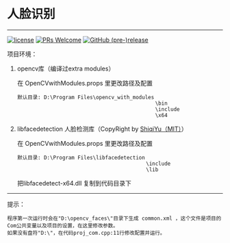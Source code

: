 # 人脸识别

---

[![license](https://img.shields.io/github/license/go88/face-recognition.svg?style=for-the-badge)](https://choosealicense.com/licenses/mit/)
[![PRs Welcome](https://img.shields.io/badge/PRs-welcome-brightgreen.svg?style=for-the-badge)](https://github.com/go88/face-recognition/pulls)
[![GitHub (pre-)release](https://img.shields.io/github/release/go88/face-recognition/all.svg?style=for-the-badge)](https://github.com/go88/face-recognition/releases)

项目环境：

1. opencv库（编译过extra modules）

    在 OpenCVwithModules.props 里更改路径及配置

    ```
    默认目录: D:\Program Files\opencv_with_modules
                                                 \bin
                                                 \include
                                                 \x64
    ```

2. libfacedetection 人脸检测库（CopyRight by [ShiqiYu（MIT）](https://github.com/ShiqiYu/libfacedetection)）

    在 OpenCVwithModules.props 里更改路径及配置

    ```
    默认目录: D:\Program Files\libfacedetection
                                              \include
                                              \lib
    ```

    把libfacedetect-x64.dll 复制到代码目录下

---

提示：

    程序第一次运行时会在"D:\opencv_faces\"目录下生成 common.xml ，这个文件是项目的Com公共变量以及项目的设置，在这里修改参数。
    如果没有盘符"D:\"，在代码proj_com.cpp:11行修改配置并运行。
